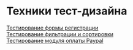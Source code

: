 # Техники тест-дизайна 
[Тестирование формы регистрации](https://docs.google.com/spreadsheets/d/1tgBZPFd4CvK_QdPEG9Q0EJcHaWlh1Z4m1RVNWeYnM8c/edit#gid=0)  
[Тестирование фильтрации и сортировки](https://docs.google.com/spreadsheets/d/1nICMw7NdUOmhtmlq7VltKhDDGcb_7eUyG-mlCX3a_40/edit#gid=1567525568)  
[Тестирование модуля оплаты Paypal](https://docs.google.com/spreadsheets/d/10ZiDz09gdaFWmo5u4T8BGeQ4T-DwDH5vT94mQ6BGrhk/edit#gid=0)
